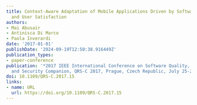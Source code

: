 ```yaml
---
title: Context-Aware Adaptation of Mobile Applications Driven by Software Quality
  and User Satisfaction
authors:
- Mai Abusair
- Antinisca Di Marco
- Paola Inverardi
date: '2017-01-01'
publishDate: '2024-09-19T12:50:38.916449Z'
publication_types:
- paper-conference
publication: '*2017 IEEE International Conference on Software Quality, Reliability
  and Security Companion, QRS-C 2017, Prague, Czech Republic, July 25-29, 2017*'
doi: 10.1109/QRS-C.2017.15
links:
- name: URL
  url: https://doi.org/10.1109/QRS-C.2017.15
---
```

